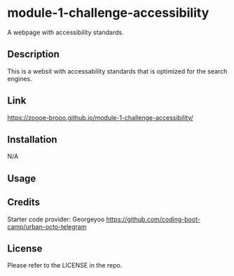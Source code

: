 # module-1-challenge-accessibility
A webpage with accessibility standards.
## Description
This is a websit with accessability standards that is optimized for the search engines.
## Link
https://zoooe-brooo.github.io/module-1-challenge-accessibility/
## Installation
N/A
## Usage

## Credits
Starter code provider: Georgeyoo
https://github.com/coding-boot-camp/urban-octo-telegram
## License
Please refer to the LICENSE in the repo.
